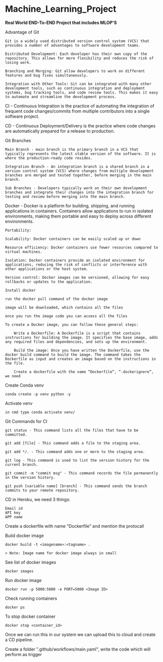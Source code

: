 # Machine_Learning_Project

**Real World END-To-END Project that includes MLOP'S**

Advantage of Git

    Git is a widely used distributed version control system (VCS) that provides a number of advantages to software development teams. 

    Distributed Development: Each developer has their own copy of the repository. This allows for more flexibility and reduces the risk of losing work.

    Branching and Merging: Git allow developers to work on different features and bug fixes simultaneously.

    Integration with Other Tools: Git can be integrated with many other development tools, such as continuous integration and deployment systems, bug tracking tools, and code review tools. This makes it easy to automate and streamline the development process.

CI - Continuous Integration is the practice of automating the integration of frequent code changes/commits from multiple contributors into a single software project.

CD - Continuous Deployment/Delivery is the practice where code changes are automatically prepared for a release to production.

Git Branches

    Main Branch - main branch is the primary branch in a VCS that typically represents the latest stable version of the software. It is where the production-ready code resides.

    Integration Branch - An integration branch is a shared branch in a version control system (VCS) where changes from multiple development branches are merged and tested together, before merging in the main branch.
    
    Sub Branches - Developers typically work on their own development branches and integrate their changes into the integration branch for testing and review before merging into the main branch.

Docker - Docker is a platform for building, shipping, and running applications in containers. Containers allow applications to run in isolated environments, making them portable and easy to deploy across different environments.

    Portability:

    Scalability: Docker containers can be easily scaled up or down

    Resource efficiency: Docker containers use fewer resources compared to virtual machines.

    Isolation: Docker containers provide an isolated environment for applications, reducing the risk of conflicts or interference with other applications or the host system.

    Version control: Docker images can be versioned, allowing for easy rollbacks or updates to the application. 

    Install docker

    run the docker pull command of the docker image

    image will be downloaded, which contains all the files

    once you run the image code you can acsess all the files

    To create a Docker image, you can follow these general steps:

        Write a Dockerfile: A Dockerfile is a script that contains instructions for building the image. It specifies the base image, adds any required files and dependencies, and sets up the environment.

        Build the image: Once you have written the Dockerfile, use the docker build command to build the image. The command takes the Dockerfile as input and creates an image based on the instructions in the file.

        Create a dockerfile with the name “Dockerfile”, “.dockerignore”, we need

Create Conda venv

    conda create -p venv python -y

Activate venv

    in cmd type conda activate venv/ 

Git Commands for CI

    git status - This command lists all the files that have to be committed.

    git add [file] - This command adds a file to the staging area.

    git add */. - This command adds one or more to the staging area.

    git log - This command is used to list the version history for the current branch.

    git commit -m "commit msg" - This command records the file permanently in the version history.

    git push [variable name] [branch] - This command sends the branch commits to your remote repository.


CD in Heroku, we need 3 things:

    Email id
    API key
    APP name

Create a dockerfile with name "Dockerfile" and mention the protocall

Build docker image

    docker build -t <imagename>:<tagname> .

    > Note: Image name for docker image always in small

See list of docker images

    docker images

Run docker image

    docker run -p 5000:5000 -e PORT=5000 <Image ID>

Check running containers

    docker ps

To stop docker container

    docker stop <container_id>

Once we can run this in our system we can upload this to cloud and create a CD pipeline.

Create a folder ".github/workflows/main.yaml", write the code which will perform as trigger 